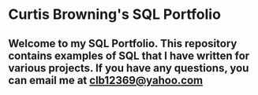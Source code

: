 # Curtis Browning's SQL Portfolio
## Welcome to my SQL Portfolio. This repository contains examples of SQL that I have written for various projects. If you have any questions, you can email me at clb12369@yahoo.com
